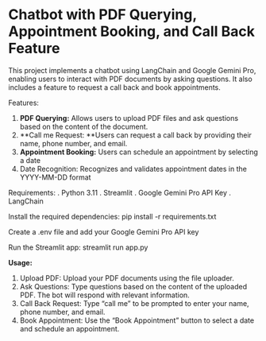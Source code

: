 # Chatbot with PDF Querying, Appointment Booking, and Call Back Feature

This project implements a chatbot using LangChain and Google Gemini Pro, enabling users to interact with PDF documents by asking questions. It also includes a feature to request a call back and book appointments.

Features:
1. **PDF Querying:** Allows users to upload PDF files and ask questions based on the content of the document.
2. 	**Call me  Request: **Users can request a call back by providing their name, phone number, and email.
3. 	**Appointment Booking:** Users can schedule an appointment by selecting a date
4. 	Date Recognition: Recognizes and validates appointment dates in the YYYY-MM-DD format

Requirements: 
. Python 3.11
. Streamlit
. Google Gemini Pro API Key
. LangChain

Install the required dependencies: pip install -r requirements.txt

Create a .env file and add your Google Gemini Pro API key

Run the Streamlit app:   streamlit run app.py

**Usage:**
1. Upload PDF: Upload your PDF documents using the file uploader.
2. Ask Questions: Type questions based on the content of the uploaded PDF. The bot will respond with relevant information.
3. Call Back Request: Type “call me” to be prompted to enter your name, phone number, and email.
4. Book Appointment: Use the “Book Appointment” button to select a date and schedule an appointment.

	
